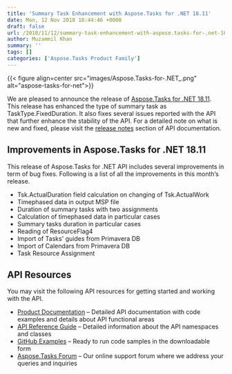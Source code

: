 ```yaml
---
title: 'Summary Task Enhancement with Aspose.Tasks for .NET 18.11'
date: Mon, 12 Nov 2018 18:44:46 +0000
draft: false
url: /2018/11/12/summary-task-enhancement-with-aspose.tasks-for-.net-18.11/
author: Muzammil Khan
summary: ''
tags: []
categories: ['Aspose.Tasks Product Family']
---
```




{{< figure align=center src="images/Aspose.Tasks-for-.NET_.png" alt="aspose-tasks-for-net">}}


We are pleased to announce the release of [Aspose.Tasks for .NET 18.11][1]. This release has enhanced the type of summary task as TaskType.FixedDuration. It also fixes several issues reported with the API that further enhance the stability of the API. For a detailed note on what is new and fixed, please visit the [release notes][2] section of API documentation.

## Improvements in Aspose.Tasks for .NET 18.11

This release of Aspose.Tasks for .NET API includes several improvements in term of bug fixes. Following is a list of all the improvements in this month’s release.

*   Tsk.ActualDuration field calculation on changing of Tsk.ActualWork
*   Timephased data in output MSP file
*   Duration of summary tasks with two assignments
*   Calculation of timephased data in particular cases
*   Summary tasks duration in particular cases
*   Reading of ResourceFlag4
*   Import of Tasks' guides from Primavera DB
*   Import of Calendars from Primavera DB
*   Task Resource Assignment

## API Resources

You may visit the following API resources for getting started and working with the API.

*   [Product Documentation][3] – Detailed API documentation with code examples and details about API functional areas
*   [API Reference Guide][4] – Detailed information about the API namespaces and classes
*   [GitHub Examples][5] – Ready to run code samples in the downloadable form
*   [Aspose.Tasks Forum][6] – Our online support forum where we address your queries and inquiries




[1]: https://www.nuget.org/packages/Aspose.Tasks/
[2]: https://docs.aspose.com/tasks/net/aspose-tasks-for-net-18-11-release-notes/
[3]: https://docs.aspose.com/display/tasksnet/Home
[4]: http://www.aspose.com/api/net/tasks
[5]: https://github.com/asposetasks/Aspose_Tasks_NET
[6]: https://forum.aspose.com/c/tasks




